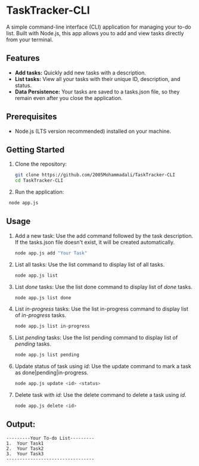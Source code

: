 # TaskTracker-CLI
A simple command-line interface (CLI) application for managing your to-do list. Built with Node.js, this app allows you to add and view tasks directly from your terminal.
## Features
- **Add tasks:** Quickly add new tasks with a description.
- **List tasks:** View all your tasks with their unique ID, description, and status.
- **Data Persistence:** Your tasks are saved to a tasks.json file, so they remain even after you close the application.

## Prerequisites
- Node.js (LTS version recommended) installed on your machine.

## Getting Started
1. Clone the repository:
   ```Bash
   git clone https://github.com/2005Mohammadali/TaskTracker-CLI
   cd TaskTracker-CLI
2. Run the application:
  ```Bash
   node app.js
   ```
## Usage
1. Add a new task:
   Use the add command followed by the task description. If the tasks.json file doesn't exist, it will be created automatically.
   ```Bash
   node app.js add "Your Task"
2. List all tasks:
   Use the list command to display list of all tasks.
   ```Bash
   node app.js list
3. List *done* tasks:
   Use the list done command to display list of *done* tasks.
   ```Bash
   node app.js list done
4. List *in-progress* tasks:
   Use the list in-progress command to display list of *in-progress* tasks.
   ```Bash
   node app.js list in-progress
5. List *pending* tasks:
   Use the list pending command to display list of *pending* tasks.
   ```Bash
   node app.js list pending
6. Update status of task using *id*:
   Use the update command to mark a task as done|pending|in-progress.
   ```Bash
   node app.js update <id> <status>
7. Delete task with *id*: 
   Use the delete command to delete a task using *id*.
   ```Bash
   node app.js delete <id>
   
## Output:
```
---------Your To-do List---------
1.  Your Task1
2.  Your Task2
3.  Your Task3
---------------------------------
